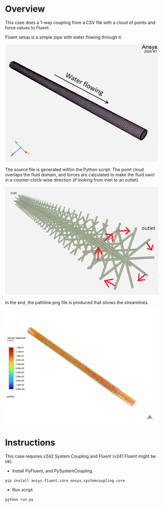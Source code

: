 # Overview

This case does a 1-way coupling from a CSV file with a cloud 
of points and force values to Fluent.

Fluent setup is a simple pipe with water flowing through it:

![Setup](fluid_setup.png)

The source file is generated within the Python script. The point
cloud overlaps the fluid domain, and forces are calculated to make
the fluid swirl in a counter-clock-wise direction (if looking from inlet
to an outlet).

![Source](source_cloud.png)

In the end, the pathline.png file is produced that shows the streamlines.

![Results](result.png)

# Instructions

This case requires v242 System Coupling and Fluent (v241 Fluent might be ok).

- Install PyFluent, and PySystemCoupling

`pip install ansys.fluent.core ansys.systemcoupling.core`

- Run script

`python run.py`
